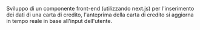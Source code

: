 Sviluppo di un componente front-end (utilizzando next.js) per l'inserimento dei dati di una carta di credito, l'anteprima della carta di credito si aggiorna
in tempo reale in base all'input dell'utente.
